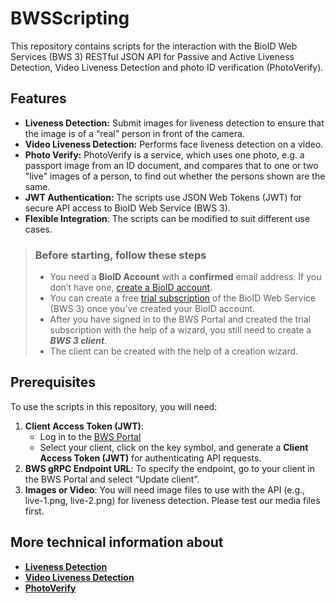 # BWSScripting
This repository contains scripts for the interaction with the BioID Web Services (BWS 3) RESTful JSON API for Passive and Active Liveness Detection, Video Liveness Detection and photo ID verification (PhotoVerify).

## Features
- **Liveness Detection:** Submit images for liveness detection to ensure that the image is of a “real” person in front of the camera.
- **Video Liveness Detection:** Performs face liveness detection on a video.
- **Photo Verify:** PhotoVerify is a service, which uses one photo, e.g. a passport image from an ID document, and compares that to one or two "live" images of a person, to find out whether the persons shown are the same.
- **JWT Authentication:** The scripts use JSON Web Tokens (JWT) for secure API access to BioID Web Service (BWS 3).
- **Flexible Integration**: The scripts can be modified to suit different use cases.

> ### Before starting, follow these steps
>
> - You need a **BioID Account** with a **confirmed** email address. If you don’t have one, [create a BioID account][bioidaccountregister].
> - You can create a free [trial subscription][trial] of the BioID Web Service (BWS 3) once you've created your BioID account.
> - After you have signed in to the BWS Portal and created the trial subscription with the help of a wizard, you still need to create a ***BWS 3 client***.
> - The client can be created with the help of a creation wizard.

## Prerequisites
To use the scripts in this repository, you will need:
1. **Client Access Token (JWT)**:
   - Log in to the [BWS Portal][bwsportal]
   - Select your client, click on the key symbol, and generate a **Client Access Token (JWT)** for authenticating API requests.
3. **BWS gRPC Endpoint URL**: To specify the endpoint, go to your client in the BWS Portal and select “Update client”. 
4. **Images or Video**: You will need image files to use with the API (e.g., live-1.png, live-2.png) for liveness detection. Please test our media files first.

## More technical information about
- [**Liveness Detection**][liveness]
- [**Video Liveness Detection**][videoliveness]
- [**PhotoVerify**][photoverify]

[bioidaccountregister]: https://account.bioid.com/Account/Register "Register a BioID account"
[trial]: https://bwsportal.bioid.com/ "Create a free trial subscription"
[bwsportal]: https://bwsportal.bioid.com "BWS Portal"
[liveness]: https://developer.bioid.com/bws/restful/livenessdetection/ "Presentation attack detection."
[photoverify]: https://developer.bioid.com/bws/restful/photoverify/ "PhotoVerify"
[videoliveness]: https://developer.bioid.com/bws/restful/videolivenessdetection/ "Presentation attack detection in videos."

